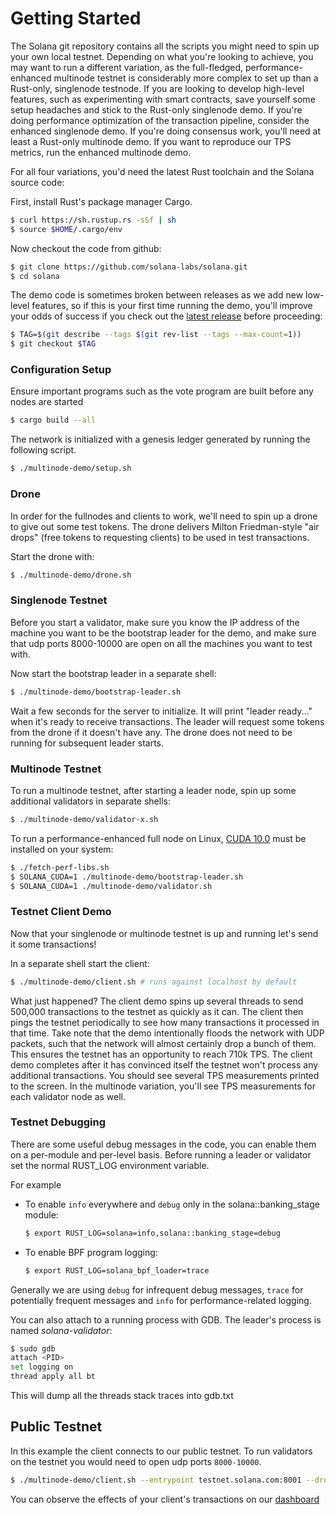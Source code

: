# Getting Started

The Solana git repository contains all the scripts you might need to spin up your
own local testnet. Depending on what you're looking to achieve, you may want to
run a different variation, as the full-fledged, performance-enhanced
multinode testnet is considerably more complex to set up than a Rust-only,
singlenode testnode.  If you are looking to develop high-level features, such
as experimenting with smart contracts, save yourself some setup headaches and
stick to the Rust-only singlenode demo.  If you're doing performance optimization
of the transaction pipeline, consider the enhanced singlenode demo. If you're
doing consensus work, you'll need at least a Rust-only multinode demo. If you want
to reproduce our TPS metrics, run the enhanced multinode demo.

For all four variations, you'd need the latest Rust toolchain and the Solana
source code:

First, install Rust's package manager Cargo.

```bash
$ curl https://sh.rustup.rs -sSf | sh
$ source $HOME/.cargo/env
```

Now checkout the code from github:

```bash
$ git clone https://github.com/solana-labs/solana.git
$ cd solana
```

The demo code is sometimes broken between releases as we add new low-level
features, so if this is your first time running the demo, you'll improve
your odds of success if you check out the
[latest release](https://github.com/solana-labs/solana/releases)
before proceeding:

```bash
$ TAG=$(git describe --tags $(git rev-list --tags --max-count=1))
$ git checkout $TAG
```

### Configuration Setup

Ensure important programs such as the vote program are built before any
nodes are started
```bash
$ cargo build --all
```

The network is initialized with a genesis ledger generated by running the
following script.

```bash
$ ./multinode-demo/setup.sh
```

### Drone

In order for the fullnodes and clients to work, we'll need to
spin up a drone to give out some test tokens.  The drone delivers Milton
Friedman-style "air drops" (free tokens to requesting clients) to be used in
test transactions.

Start the drone with:

```bash
$ ./multinode-demo/drone.sh
```

### Singlenode Testnet

Before you start a validator, make sure you know the IP address of the machine you
want to be the bootstrap leader for the demo, and make sure that udp ports 8000-10000 are
open on all the machines you want to test with.

Now start the bootstrap leader in a separate shell:

```bash
$ ./multinode-demo/bootstrap-leader.sh
```

Wait a few seconds for the server to initialize. It will print "leader ready..." when it's ready to
receive transactions. The leader will request some tokens from the drone if it doesn't have any.
The drone does not need to be running for subsequent leader starts.

### Multinode Testnet

To run a multinode testnet, after starting a leader node, spin up some
additional validators in separate shells:

```bash
$ ./multinode-demo/validator-x.sh
```

To run a performance-enhanced full node on Linux,
[CUDA 10.0](https://developer.nvidia.com/cuda-downloads) must be installed on
your system:

```bash
$ ./fetch-perf-libs.sh
$ SOLANA_CUDA=1 ./multinode-demo/bootstrap-leader.sh
$ SOLANA_CUDA=1 ./multinode-demo/validator.sh
```

### Testnet Client Demo

Now that your singlenode or multinode testnet is up and running let's send it
some transactions!

In a separate shell start the client:

```bash
$ ./multinode-demo/client.sh # runs against localhost by default
```

What just happened? The client demo spins up several threads to send 500,000 transactions
to the testnet as quickly as it can. The client then pings the testnet periodically to see
how many transactions it processed in that time. Take note that the demo intentionally
floods the network with UDP packets, such that the network will almost certainly drop a
bunch of them. This ensures the testnet has an opportunity to reach 710k TPS. The client
demo completes after it has convinced itself the testnet won't process any additional
transactions. You should see several TPS measurements printed to the screen. In the
multinode variation, you'll see TPS measurements for each validator node as well.

### Testnet Debugging

There are some useful debug messages in the code, you can enable them on a per-module and per-level
basis.  Before running a leader or validator set the normal RUST\_LOG environment variable.

For example

* To enable `info` everywhere and `debug` only in the solana::banking_stage module:

  ```bash
  $ export RUST_LOG=solana=info,solana::banking_stage=debug
  ```

* To enable BPF program logging:

  ```bash
  $ export RUST_LOG=solana_bpf_loader=trace
  ```

Generally we are using `debug` for infrequent debug messages, `trace` for potentially frequent
messages and `info` for performance-related logging.

You can also attach to a running process with GDB.  The leader's process is named
_solana-validator_:

```bash
$ sudo gdb
attach <PID>
set logging on
thread apply all bt
```

This will dump all the threads stack traces into gdb.txt

## Public Testnet

In this example the client connects to our public testnet. To run validators on the testnet you would need to open udp ports `8000-10000`.

```bash
$ ./multinode-demo/client.sh --entrypoint testnet.solana.com:8001 --drone testnet.solana.com:9900 --duration 60 --tx_count 50
```

You can observe the effects of your client's transactions on our [dashboard](https://metrics.solana.com:3000/d/testnet/testnet-hud?orgId=2&from=now-30m&to=now&refresh=5s&var-testnet=testnet)

